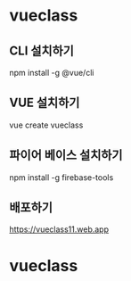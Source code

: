 # vueclass

## CLI 설치하기

npm install -g @vue/cli

## VUE 설치하기

vue create vueclass

## 파이어 베이스 설치하기

npm install -g firebase-tools

## 배포하기

https://vueclass11.web.app
# vueclass
